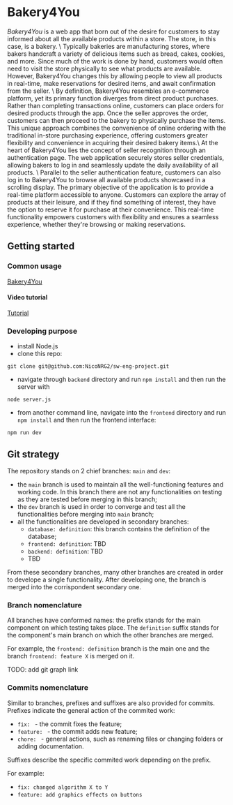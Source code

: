 # Bakery4You
*Bakery4You* is a web app that born out of the desire for customers to stay informed about all the available products within a store. The store, in this case, is a bakery.  \\
Typically bakeries are manufacturing stores, where bakers handcraft a variety of delicious items such as bread, cakes, cookies, and more. Since much of the work is done by hand, customers would often need to visit the store physically to see what products are available. However, Bakery4You changes this by allowing people to view all products in real-time, make reservations for desired items, and await confirmation from the seller. \\
By definition, Bakery4You resembles an e-commerce platform, yet its primary function diverges from direct product purchases. Rather than completing transactions online, customers can place orders for desired products through the app. Once the seller approves the order, customers can then proceed to the bakery to physically purchase the items. This unique approach combines the convenience of online ordering with the traditional in-store purchasing experience, offering customers greater flexibility and convenience in acquiring their desired bakery items.\\
At the heart of Bakery4You lies the concept of seller recognition through an authentication page. The web application securely stores seller credentials, allowing bakers to log in and seamlessly update the daily availability of all products. \\
Parallel to the seller authentication feature, customers can also log in to Bakery4You to browse all available products showcased in a scrolling display. The primary objective of the application is to provide a real-time platform accessible to anyone. Customers can explore the array of products at their leisure, and if they find something of interest, they have the option to reserve it for purchase at their convenience. This real-time functionality empowers customers with flexibility and ensures a seamless experience, whether they're browsing or making reservations.

## Getting started

### Common usage
[Bakery4You](https://bakery4u.onrender.com)

#### Video tutorial
[Tutorial](https://youtu.be/0HA1sfo7hKU)

### Developing purpose
* install Node.js
* clone this repo:
```
git clone git@github.com:NicoNRG2/sw-eng-project.git
```

* navigate through `backend` directory and run `npm install` and then run the server with
```
node server.js
```

* from another command line, navigate into the `frontend` directory and run `npm install` and then run the frontend interface:
```
npm run dev
```


## Git strategy
The repository stands on 2 chief branches: `main` and `dev`:
* the `main` branch is used to maintain all the well-functioning features and working code. In this branch there are not any functionalities on testing as they are tested before merging in this branch;
* the `dev` branch is used in order to converge and test all the functionalities before merging into `main` branch;
* all the functionalities are developed in secondary branches:
  - `database: definition`: this branch contains the definition of the database;
  - `frontend: definition`: TBD
  - `backend: definition`: TBD
  - TBD

From these secondary branches, many other branches are created in order to develope a single functionality. After developing one, the branch is merged into the corrispondent secondary one.

### Branch nomenclature
All branches have conformed names: the prefix stands for the main component on which testing takes place. 
The `definition` suffix stands for the component's main branch on which the other branches are merged.

For example, the `frontend: definition` branch is the main one and the branch `frontend: feature X` is merged on it.

TODO: add git graph link

### Commits nomenclature
Similar to branches, prefixes and suffixes are also provided for commits. Prefixes indicate the general action of the commited work:
* `fix: ` - the commit fixes the feature;
* `feature: ` - the commit adds new feature;
* `chore: ` - general actions, such as renaming files or changing folders or adding documentation.

Suffixes describe the specific commited work depending on the prefix.

For example:
* `fix: changed algorithm X to Y`
* `feature: add graphics effects on buttons`
